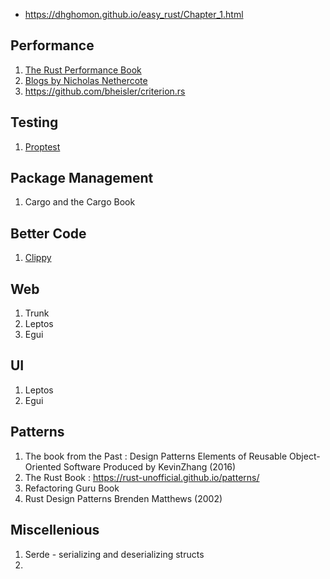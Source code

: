 - https://dhghomon.github.io/easy_rust/Chapter_1.html

## Performance
1. [The Rust Performance Book](https://nnethercote.github.io/perf-book/benchmarking.html)
2. [Blogs by Nicholas Nethercote](https://nnethercote.github.io/)
3. https://github.com/bheisler/criterion.rs 

## Testing
1. [Proptest](https://proptest-rs.github.io/proptest/intro.html)

## Package Management
1. Cargo and the Cargo Book

## Better Code
1. [Clippy](https://doc.rust-lang.org/clippy/)

## Web
1. Trunk
2. Leptos
3. Egui

## UI
1. Leptos
2. Egui

## Patterns
1. The book from the Past : Design Patterns Elements of Reusable Object-Oriented Software Produced by KevinZhang (2016)
2. The Rust Book : https://rust-unofficial.github.io/patterns/
3. Refactoring Guru Book
4. Rust Design Patterns Brenden Matthews (2002)

## Miscellenious
1. Serde - serializing and deserializing structs
2. 

